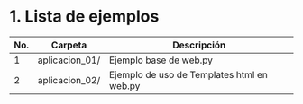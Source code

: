 # 1. Lista de ejemplos

|No.|Carpeta|Descripción|
| -- | -- | -- |
|1|aplicacion_01/|Ejemplo base de web.py|
|2|aplicacion_02/|Ejemplo de uso de Templates html en web.py|
